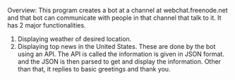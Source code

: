 Overview: This program creates a bot at a channel at
webchat.freenode.net and that bot can communicate with
people in that channel that talk to it.
It has 2 major functionalities. 
1. Displaying weather of desired location.
2. Displaying top news in the United States.
These are done by the bot using an API. The API is called
the information is given in JSON format. and the JSON is then
parsed to get and display the information.
Other than that, it replies to basic greetings and thank you.
